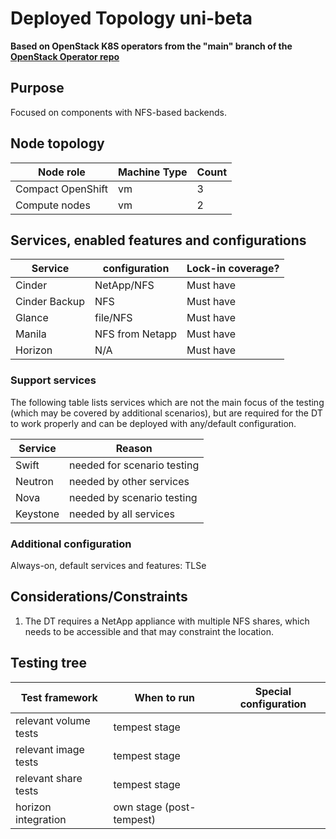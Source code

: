 # Deployed Topology uni-beta

**Based on OpenStack K8S operators from the "main" branch of the [OpenStack Operator repo](https://github.com/openstack-k8s-operators/openstack-operator/commit/7354503e770cbb0435700e2e5b2707de9f7d90e5)**

## Purpose
Focused on components with NFS-based backends.

## Node topology
| Node role         | Machine Type | Count |
| ----------------- | ------------ | ----- |
| Compact OpenShift | vm           | 3     |
| Compute nodes     | vm           | 2     |


## Services, enabled features and configurations

| Service          | configuration                   | Lock-in coverage?  |
| ---------------- | ------------------------------- | ------------------ |
| Cinder           | NetApp/NFS                      | Must have          |
| Cinder Backup    | NFS                             | Must have          |
| Glance           | file/NFS                        | Must have          |
| Manila           | NFS from Netapp                 | Must have          |
| Horizon          | N/A                             | Must have          |


### Support services
The following table lists services which are not the main focus of the testing (which may be covered by additional scenarios), but are required for the DT to work properly and can be deployed with any/default configuration.

| Service          | Reason                      |
| ---------------- |---------------------------- |
| Swift            | needed for scenario testing |
| Neutron          | needed by other services    |
| Nova             | needed by scenario testing  |
| Keystone         | needed by all services      |


### Additional configuration

Always-on, default services and features: TLSe


## Considerations/Constraints

1. The DT requires a NetApp appliance with multiple NFS shares, which needs to be accessible and that may constraint the location.


## Testing tree

| Test framework        | When to run              | Special configuration |
| --------------------- | ------------------------ | --------------------- |
| relevant volume tests | tempest stage            |                       |
| relevant image tests  | tempest stage            |                       |
| relevant share tests  | tempest stage            |                       |
| horizon integration   | own stage (post-tempest) |                       |
